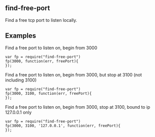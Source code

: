 find-free-port
--------

Find a free tcp port to listen locally.


## Examples

Find a free port to listen on, begin from 3000

    var fp = require("find-free-port")
    fp(3000, function(err, freePort){
    });
    
Find a free port to listen on, begin from 3000, but stop at 3100 (not including 3100)

    var fp = require("find-free-port")
    fp(3000, 3100, function(err, freePort){
    });
    
Find a free port to listen on, begin from 3000, stop at 3100, bound to ip 127.0.0.1 only

    var fp = require("find-free-port")
    fp(3000, 3100, '127.0.0.1', function(err, freePort){
    });
    
